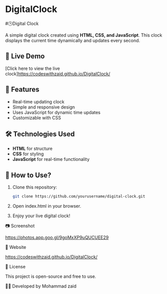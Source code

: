 # DigitalClock
#🕒Digital Clock  

A simple digital clock created using **HTML, CSS, and JavaScript**. This clock displays the current time dynamically and updates every second.  

## 🚀 Live Demo  
[Click here to view the live clock]https://codeswithzaid.github.io/DigitalClock/

## 📌 Features  
- Real-time updating clock  
- Simple and responsive design  
- Uses JavaScript for dynamic time updates  
- Customizable with CSS  

## 🛠️ Technologies Used  
- **HTML** for structure  
- **CSS** for styling  
- **JavaScript** for real-time functionality  

## 📖 How to Use?  
1. Clone this repository:  
   ```sh
   git clone https://github.com/yourusername/digital-clock.git

2. Open index.html in your browser.


3. Enjoy your live digital clock!



📷 Screenshot

https://photos.app.goo.gl/9goMxXP9uQUCUEE29

🔗 Website

https://codeswithzaid.github.io/DigitalClock/

📜 License

This project is open-source and free to use.

👨‍💻 Developed by
Mohammad zaid

